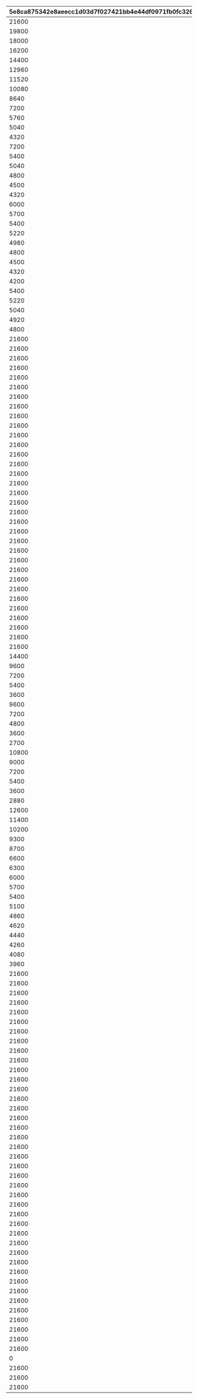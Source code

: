 |5e8ca875342e8aeecc1d03d7f027421bb4e44df0971fb0fc326bed8179810e2c|6b734e6f3337bd36bb774a2f185d901b0324060248b0ce7aaddb108cf880d74f|bde81d79a4a6c29dc7326d9fab17e11ecee76f5ba705e3791c88c357e9d6b1d6|ac32a9a29dd47ec70bc0944db21e80b66977dfc9e8a93ab55b43be73e8e9fe86|1f444120f2cdccd5f568e446096d6fc319459a0a328c5029007015b6654253ce|dbac1245338d84826972ff85972f3a06307a2db6e6449bd5f1f167cbda9e78c6|42be14b9798159ac43c4338a837a438d54aeec2d520d7473f71c9998d44c92dc|2898deecb631339befe1e3aa31bdf5a3eecc913a3fcf7563170bec864e2c99e5|43df1d24d8f0da43fb00eec857ab6075a6ed957065a09eee813248fef57b7029|
| --- | --- | --- | --- | --- | --- | --- | --- | --- |
|21600|2|23001||1|1|1||2|
|19800|2|23001||1|1|2||3|
|18000|2|23001||1|1|3||3|
|16200|2|23001||1|1|4||3|
|14400|2|23001||1|1|5||4|
|12960|2|23001||1|1|6||4|
|11520|2|23001||1|1|7||5|
|10080|2|23001||1|1|8||6|
|8640|2|23001||1|1|9||7|
|7200|2|23001||1|1|10||8|
|5760|2|23001||1|1|11||10|
|5040|2|23001||1|1|12||12|
|4320|2|23001||1|1|13||14|
|7200|2|23001||1|2|14||16|
|5400|2|23001||1|2|15||18|
|5040|2|23001||1|2|16||18|
|4800|2|23001||1|2|17||18|
|4500|2|23001||1|2|18||20|
|4320|2|23001||1|2|19||20|
|6000|2|23001||1|3|20||24|
|5700|2|23001||1|3|21||48|
|5400|2|23001||1|3|22||48|
|5220|2|23001||1|3|23||51|
|4980|2|23001||1|3|24||54|
|4800|2|23001||1|3|25||54|
|4500|2|23001||1|3|26||60|
|4320|2|23001||1|3|27||60|
|4200|2|23001||1|3|28||63|
|5400|2|23001||1|4|29||64|
|5220|2|23001||1|4|30||68|
|5040|2|23001||1|4|31||72|
|4920|2|23001||1|4|32||72|
|4800|2|23001||1|4|33||72|
|21600|6|93001||2|20|1||80|
|21600|6|93001||2|24|2||96|
|21600|6|93001||2|28|3||112|
|21600|6|93001||2|30|4||120|
|21600|6|93001||2|32|5||128|
|21600|6|93001||2|34|6||136|
|21600|6|93001||2|36|7||144|
|21600|6|93001||2|38|8||152|
|21600|6|93001||2|40|9||160|
|21600|6|93001||2|42|10||168|
|21600|6|93001||2|44|11||176|
|21600|6|93001||2|46|12||184|
|21600|6|93001||2|48|13||192|
|21600|6|93001||2|50|14||200|
|21600|6|93001||2|52|15||208|
|21600|6|93001||2|54|16||216|
|21600|6|93001||2|56|17||224|
|21600|6|93001||2|58|18||232|
|21600|6|93001||2|60|19||240|
|21600|6|93001||2|62|20||248|
|21600|6|93001||2|64|21||256|
|21600|6|93001||2|66|22||264|
|21600|6|93001||2|68|23||272|
|21600|6|93001||2|70|24||280|
|21600|6|93001||2|72|25||288|
|21600|6|93001||2|74|26||296|
|21600|6|93001||2|76|27||304|
|21600|6|93001||2|78|28||312|
|21600|6|93001||2|80|29||320|
|21600|6|93001||2|82|30||328|
|21600|6|93001||2|84|31||336|
|21600|6|93001||2|85|32||340|
|21600|6|93001||2|86|33||344|
|14400|2|20001||3|1|1||3|
|9600|2|20001||3|1|2||5|
|7200|2|20001||3|1|3||7|
|5400|2|20001||3|1|4||10|
|3600|2|20001||3|1|5||15|
|9600|2|20002||3|1|6||6|
|7200|2|20002||3|1|7||8|
|4800|2|20002||3|1|8||12|
|3600|2|20002||3|1|9||16|
|2700|2|20002||3|1|10||20|
|10800|2|20003||3|1|11||6|
|9000|2|20003||3|1|12||8|
|7200|2|20003||3|1|13||12|
|5400|2|20003||3|1|14||16|
|3600|2|20003||3|1|15||20|
|2880|2|20003||3|1|16||30|
|12600|2|20004||3|1|17||7|
|11400|2|20004||3|1|18||8|
|10200|2|20004||3|1|19||9|
|9300|2|20004||3|1|20||10|
|8700|2|20004||3|1|21||10|
|6600|2|20004||3|1|22||13|
|6300|2|20004||3|1|23||14|
|6000|2|20004||3|1|24||15|
|5700|2|20004||3|1|25||15|
|5400|2|20004||3|1|26||16|
|5100|2|20004||3|1|27||17|
|4860|2|20004||3|1|28||18|
|4620|2|20004||3|1|29||19|
|4440|2|20004||3|1|30||20|
|4260|2|20004||3|1|31||21|
|4080|2|20004||3|1|32||22|
|3960|2|20004||3|1|33||22|
|21600|12|94002||4|3000|1||12000|
|21600|12|94002||4|4500|2||18000|
|21600|12|94002||4|6000|3||24000|
|21600|12|94002||4|7500|4||30000|
|21600|12|94002||4|10500|5||42000|
|21600|12|94002||4|13500|6||54000|
|21600|12|94002||4|16500|7||66000|
|21600|12|94002||4|21000|8||84000|
|21600|12|94002||4|25500|9||102000|
|21600|12|94002||4|30000|10||120000|
|21600|12|94002||4|36000|11||144000|
|21600|12|94002||4|42000|12||168000|
|21600|12|94002||4|48000|13||192000|
|21600|12|94002||4|55500|14||222000|
|21600|12|94002||4|63000|15||252000|
|21600|12|94002||4|70500|16||282000|
|21600|12|94002||4|79500|17||318000|
|21600|12|94002||4|88500|18||354000|
|21600|12|94002||4|97500|19||390000|
|21600|12|94002||4|108000|20||432000|
|21600|12|94002||4|118500|21||474000|
|21600|12|94002||4|129000|22||516000|
|21600|12|94002||4|140500|23||562000|
|21600|12|94002||4|150000|24||600000|
|21600|12|94002||4|160500|25||642000|
|21600|12|94002||4|171000|26||684000|
|21600|12|94002||4|181500|27||726000|
|21600|12|94002||4|192000|28||768000|
|21600|12|94002||4|202500|29||810000|
|21600|12|94002||4|213000|30||852000|
|21600|12|94002||4|223500|31||894000|
|21600|12|94002||4|230000|32||920000|
|21600|12|94002||4|235000|33||940000|
|21600|6|93001||5|12|1||48|
|21600|6|93001||6|12|1||48|
|21600|6|93001||7|12|1||48|
|21600|6|93001||8|12|1||48|
|21600|6|93001||11|12|1||48|
|21600|6|93001||12|12|1||48|
|21600|6|93001||19|12|1||48|
|0|0|0|4999999999|23|1|0|14999999999|0|
|21600|6|93001||25|12|1||48|
|21600|6|93001||28|12|1||48|
|21600|6|93001||30|12|1||48|